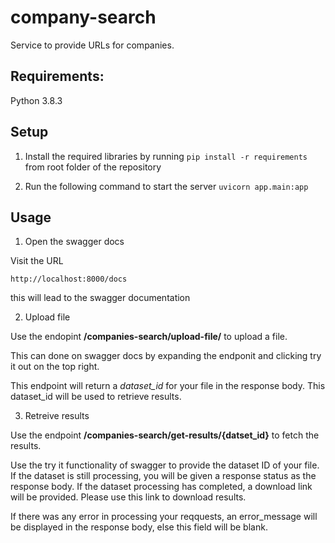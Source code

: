 # company-search

Service to provide URLs for companies.

## Requirements:

Python 3.8.3 

## Setup

1. Install the required libraries by running `pip install -r requirements` from root folder of the repository

2. Run the following command to start the server `uvicorn app.main:app`

## Usage

1. Open the swagger docs

Visit the URL

```
http://localhost:8000/docs
```

this will lead to the swagger documentation

2. Upload file

Use the endopint __/companies-search/upload-file/__ to upload a file.

This can done on swagger docs by expanding the endponit and clicking try it out on the top right.

This endpoint will return a *dataset_id* for your file in the response body. This dataset_id will be used to retrieve results.

3. Retreive results

Use the endpoint __/companies-search/get-results/{datset_id}__ to fetch the results.

Use the try it functionality of swagger to provide the dataset ID of your file. 
If the dataset is still processing, you will be given a response status as the response body.
If the dataset processing has completed, a download link will be provided. Please use this link to download results.

If there was any error in processing your reqquests, an error_message will be displayed in the response body, else this field will be blank.



